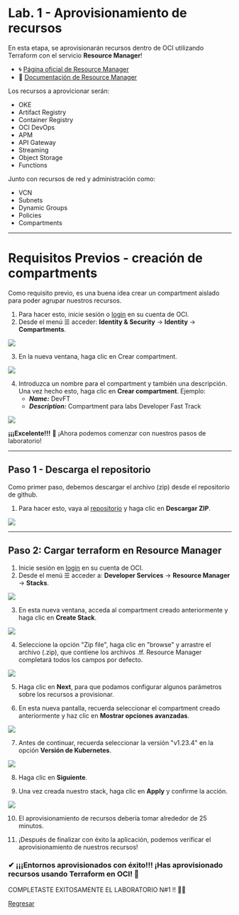 # Lab. 1 - Aprovisionamiento de recursos 

En esta etapa, se aprovisionarán recursos dentro de OCI utilizando Terraform con el servicio **Resource Manager**!

- 🌀 [Página oficial de Resource Manager](https://www.oracle.com/pe/devops/resource-manager/)
- 🧾 [Documentaçión de Resource Manager](https://docs.oracle.com/en-us/iaas/Content/ResourceManager/home.htm)

Los recursos a aprovicionar serán:
- OKE
- Artifact Registry
- Container Registry
- OCI DevOps
- APM
- API Gateway
- Streaming
- Object Storage
- Functions

Junto con recursos de red y administración como:
- VCN
- Subnets
- Dynamic Groups
- Policies
- Compartments

- - -

# Requisitos Previos - creación de compartments
Como requisito previo, es una buena idea crear un compartment aislado para poder agrupar nuestros recursos.

1. Para hacer esto, inicie sesión o [login](https://www.oracle.com/cloud/sign-in.html) en su cuenta de OCI.
2. Desde el menú ☰ acceder: **Identity & Security** → **Identity** → **Compartments**.


![](./Imágenes/IMG00_1.png)

3. En la nueva ventana, haga clic en Crear compartment.
 
![](./Imágenes/IMG00_2.png)

4. Introduzca un nombre para el compartment y también una descripción. Una vez hecho esto, haga clic en **Crear compartment**.
Ejemplo: 
   - ***Name:*** DevFT 
   - ***Description:*** Compartment para labs Developer Fast Track 

![](./Imágenes/IMG00_3.png)

**¡¡¡Excelente!!!**  💯 ¡Ahora podemos comenzar con nuestros pasos de laboratorio!

- - -

## Paso 1 - Descarga el repositorio

Como primer paso, debemos descargar el archivo (zip) desde el repositorio de github.

1. Para hacer esto, vaya al [repositorio](https://github.com/jevargascr/Terraform-Developer-Fast-Track) y haga clic en **Descargar ZIP**.

![](./Imágenes/IMG01_2.png)



- - -

## Paso 2: Cargar terraform en Resource Manager

1. Inicie sesión en [login](https://www.oracle.com/cloud/sign-in.html) en su cuenta de OCI.
2. Desde el menú ☰ acceder a: **Developer Services** → **Resource Manager** → **Stacks**.

![](./Imágenes/IMG02.png)

3. En esta nueva ventana, acceda al compartment creado anteriormente y haga clic en **Create Stack**.

![](./Imágenes/IMG03.png)

4. Seleccione la opción "Zip file", haga clic en "browse" y arrastre el archivo (.zip), que contiene los archivos .tf. Resource Manager completará todos los campos por defecto.

![](./Imágenes/IMG04.png)

5. Haga clic en **Next**, para que podamos configurar algunos parámetros sobre los recursos a provisionar.

6. En esta nueva pantalla, recuerda seleccionar el compartment creado anteriormente y haz clic en **Mostrar opciones avanzadas**.

![](./Imágenes/IMG05.png)

7. Antes de continuar, recuerda seleccionar la versión "v1.23.4" en la opción **Versión de Kubernetes**.

![](./Imágenes/IMG06.png)

8. Haga clic en **Siguiente**.

9. Una vez creada nuestro stack, haga clic en **Apply** y confirme la acción.

![](./Imágenes/IMG07.png)

10. El aprovisionamiento de recursos debería tomar alrededor de 25 minutos.

11. ¡Después de finalizar con éxito la aplicación, podemos verificar el aprovisionamiento de nuestros recursos!

### ✔ ¡¡¡Entornos aprovisionados con éxito!!! ¡Has aprovisionado recursos usando Terraform en OCI! 🚀

COMPLETASTE EXITOSAMENTE EL LABORATORIO N#1 !! 💯✅

<a href="https://github.com/jevargascr/Developer-Fast-Track">Regresar</a>





